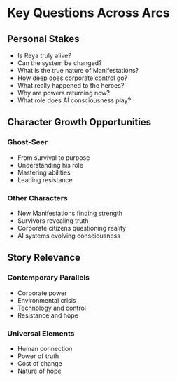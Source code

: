 # Key Questions Across Arcs

## Personal Stakes
- Is Reya truly alive?
- Can the system be changed?
- What is the true nature of Manifestations?
- How deep does corporate control go?
- What really happened to the heroes?
- Why are powers returning now?
- What role does AI consciousness play?

## Character Growth Opportunities
### Ghost-Seer
- From survival to purpose
- Understanding his role
- Mastering abilities
- Leading resistance

### Other Characters
- New Manifestations finding strength
- Survivors revealing truth
- Corporate citizens questioning reality
- AI systems evolving consciousness

## Story Relevance
### Contemporary Parallels
- Corporate power
- Environmental crisis
- Technology and control
- Resistance and hope

### Universal Elements
- Human connection
- Power of truth
- Cost of change
- Nature of hope